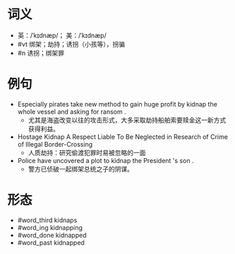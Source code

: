 # 词义
- 英：/ˈkɪdnæp/； 美：/ˈkɪdnæp/
- #vt 绑架；劫持；诱拐（小孩等），拐骗
- #n 诱拐；绑架罪
# 例句
- Especially pirates take new method to gain huge profit by kidnap the whole vessel and asking for ransom .
	- 尤其是海盗改变以往的攻击形式，大多采取劫持船舶索要赎金这一新方式获得利益。
- Hostage Kidnap A Respect Liable To Be Neglected in Research of Crime of Illegal Border-Crossing
	- 人质劫持：研究偷渡犯罪时易被忽略的一面
- Police have uncovered a plot to kidnap the President 's son .
	- 警方已侦破一起绑架总统之子的阴谋。
# 形态
- #word_third kidnaps
- #word_ing kidnapping
- #word_done kidnapped
- #word_past kidnapped
